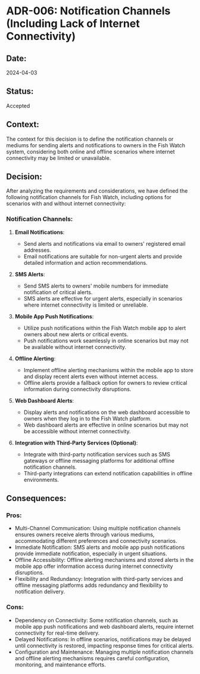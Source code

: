 # ADR-006: Notification Channels (Including Lack of Internet Connectivity)

## Date:
2024-04-03

## Status:
Accepted

## Context:
The context for this decision is to define the notification channels or mediums for sending alerts and notifications to owners in the Fish Watch system, considering both online and offline scenarios where internet connectivity may be limited or unavailable.

## Decision:
After analyzing the requirements and considerations, we have defined the following notification channels for Fish Watch, including options for scenarios with and without internet connectivity:

### Notification Channels:
1. **Email Notifications**:
   - Send alerts and notifications via email to owners' registered email addresses.
   - Email notifications are suitable for non-urgent alerts and provide detailed information and action recommendations.

2. **SMS Alerts**:
   - Send SMS alerts to owners' mobile numbers for immediate notification of critical alerts.
   - SMS alerts are effective for urgent alerts, especially in scenarios where internet connectivity is limited or unreliable.

3. **Mobile App Push Notifications**:
   - Utilize push notifications within the Fish Watch mobile app to alert owners about new alerts or critical events.
   - Push notifications work seamlessly in online scenarios but may not be available without internet connectivity.

4. **Offline Alerting**:
   - Implement offline alerting mechanisms within the mobile app to store and display recent alerts even without internet access.
   - Offline alerts provide a fallback option for owners to review critical information during connectivity disruptions.

5. **Web Dashboard Alerts**:
   - Display alerts and notifications on the web dashboard accessible to owners when they log in to the Fish Watch platform.
   - Web dashboard alerts are effective in online scenarios but may not be accessible without internet connectivity.

6. **Integration with Third-Party Services (Optional)**:
   - Integrate with third-party notification services such as SMS gateways or offline messaging platforms for additional offline notification channels.
   - Third-party integrations can extend notification capabilities in offline environments.

## Consequences:
### Pros:
- Multi-Channel Communication: Using multiple notification channels ensures owners receive alerts through various mediums, accommodating different preferences and connectivity scenarios.
- Immediate Notification: SMS alerts and mobile app push notifications provide immediate notification, especially in urgent situations.
- Offline Accessibility: Offline alerting mechanisms and stored alerts in the mobile app offer information access during internet connectivity disruptions.
- Flexibility and Redundancy: Integration with third-party services and offline messaging platforms adds redundancy and flexibility to notification delivery.

### Cons:
- Dependency on Connectivity: Some notification channels, such as mobile app push notifications and web dashboard alerts, require internet connectivity for real-time delivery.
- Delayed Notifications: In offline scenarios, notifications may be delayed until connectivity is restored, impacting response times for critical alerts.
- Configuration and Maintenance: Managing multiple notification channels and offline alerting mechanisms requires careful configuration, monitoring, and maintenance efforts.

